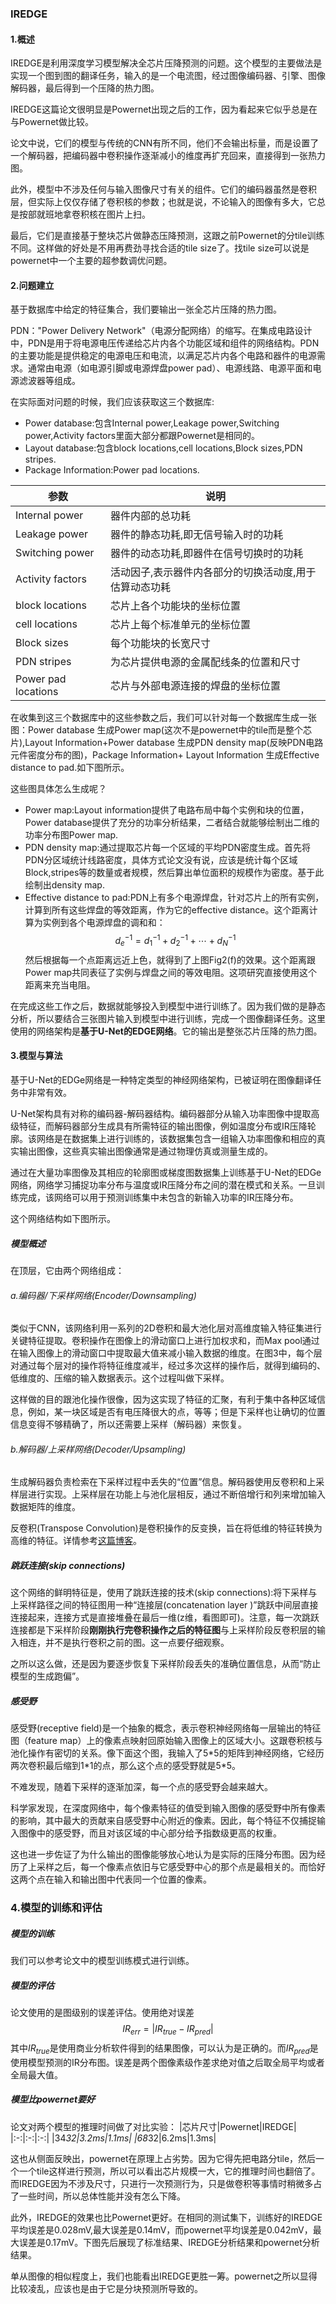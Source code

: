 ### IREDGE
#### 1.概述
IREDGE是利用深度学习模型解决全芯片压降预测的问题。这个模型的主要做法是实现一个图到图的翻译任务，输入的是一个电流图，经过图像编码器、引擎、图像解码器，最后得到一个压降的热力图。

IREDGE这篇论文很明显是Powernet出现之后的工作，因为看起来它似乎总是在与Powernet做比较。

论文中说，它们的模型与传统的CNN有所不同，他们不会输出标量，而是设置了一个解码器，把编码器中卷积操作逐渐减小的维度再扩充回来，直接得到一张热力图。

此外，模型中不涉及任何与输入图像尺寸有关的组件。它们的编码器虽然是卷积层，但实际上仅仅存储了卷积核的参数；也就是说，不论输入的图像有多大，它总是按部就班地拿卷积核在图片上扫。

最后，它们是直接基于整块芯片做静态压降预测，这跟之前Powernet的分tile训练不同。这样做的好处是不用再费劲寻找合适的tile size了。找tile size可以说是powernet中一个主要的超参数调优问题。

#### 2.问题建立
基于数据库中给定的特征集合，我们要输出一张全芯片压降的热力图。

PDN："Power Delivery Network"（电源分配网络）的缩写。在集成电路设计中，PDN是用于将电源电压传递给芯片内各个功能区域和组件的网络结构。PDN的主要功能是提供稳定的电源电压和电流，以满足芯片内各个电路和器件的电源需求。通常由电源（如电源引脚或电源焊盘power pad）、电源线路、电源平面和电源滤波器等组成。

在实际面对问题的时候，我们应该获取这三个数据库:
- Power database:包含Internal power,Leakage power,Switching power,Activity factors里面大部分都跟Powernet是相同的。
- Layout database:包含block locations,cell locations,Block sizes,PDN stripes.
- Package Information:Power pad locations.

| 参数 | 说明 |
|-|-|
| Internal power | 器件内部的总功耗 |
| Leakage power | 器件的静态功耗,即无信号输入时的功耗 |
| Switching power | 器件的动态功耗,即器件在信号切换时的功耗 |  
| Activity factors | 活动因子,表示器件内各部分的切换活动度,用于估算动态功耗 |
| block locations | 芯片上各个功能块的坐标位置 |
| cell locations | 芯片上每个标准单元的坐标位置 | 
| Block sizes | 每个功能块的长宽尺寸 |
| PDN stripes | 为芯片提供电源的金属配线条的位置和尺寸 | 
| Power pad locations | 芯片与外部电源连接的焊盘的坐标位置 |

在收集到这三个数据库中的这些参数之后，我们可以针对每一个数据库生成一张图：Power database 生成Power map(这次不是powernet中的tile而是整个芯片),Layout Information+Power database 生成PDN density map(反映PDN电路元件密度分布的图)，Package Information+ Layout Information 生成Effective distance to pad.如下图所示。
<center>
<imgs src='imgs/iredge1.png' style="width:70%;height:auto">
</center>

这些图具体怎么生成呢？
- Power map:Layout information提供了电路布局中每个实例和块的位置，Power database提供了充分的功率分析结果，二者结合就能够绘制出二维的功率分布图Power map.
- PDN density map:通过提取芯片每一个区域的平均PDN密度生成。首先将PDN分区域统计线路密度，具体方式论文没有说，应该是统计每个区域Block,stripes等的数量或者规模，然后算出单位面积的规模作为密度。基于此绘制出density map.
- Effective distance to pad:PDN上有多个电源焊盘，针对芯片上的所有实例，计算到所有这些焊盘的等效距离，作为它的effective distance。这个距离计算为实例到各个电源焊盘的调和和：
$$d_e^{-1}=d_1^{-1}+d_2^{-1}+\cdots+d_N^{-1}$$
然后根据每一个点距离远近上色，就得到了上图Fig2(f)的效果。这个距离跟Power map共同表征了实例与焊盘之间的等效电阻。这项研究直接使用这个距离来充当电阻。

在完成这些工作之后，数据就能够投入到模型中进行训练了。因为我们做的是静态分析，所以要结合三张图片输入到模型中进行训练，完成一个图像翻译任务。这里使用的网络架构是**基于U-Net的EDGE网络**。它的输出是整张芯片压降的热力图。
#### 3.模型与算法
基于U-Net的EDGe网络是一种特定类型的神经网络架构，已被证明在图像翻译任务中非常有效。
<center>
<imgs src='imgs/iredge3.png' style="width:70%;height:auto">
</center>
U-Net架构具有对称的编码器-解码器结构。编码器部分从输入功率图像中提取高级特征，而解码器部分生成具有所需特征的输出图像，例如温度分布或IR压降轮廓。该网络是在数据集上进行训练的，该数据集包含一组输入功率图像和相应的真实输出图像，这些真实输出图像通常是通过物理仿真或测量生成的。

通过在大量功率图像及其相应的轮廓图或梯度图数据集上训练基于U-Net的EDGe网络，网络学习捕捉功率分布与温度或IR压降分布之间的潜在模式和关系。一旦训练完成，该网络可以用于预测训练集中未包含的新输入功率的IR压降分布。   

这个网络结构如下图所示。
<center>
<imgs src='imgs/iredge2.png' style="width:70%;height:auto">
</center>

##### 模型概述

在顶层，它由两个网络组成：

###### a.编码器/下采样网络(Encoder/Downsampling) 
类似于CNN，该网络利用一系列的2D卷积和最大池化层对高维度输入特征集进行关键特征提取。卷积操作在图像上的滑动窗口上进行加权求和，而Max pool通过在输入图像上的滑动窗口中提取最大值来减小输入数据的维度。在图3中，每个层对通过每个层对的操作将特征维度减半，经过多次这样的操作后，就得到编码的、低维度的、压缩的输入数据表示。这个过程叫做下采样。

这样做的目的跟池化操作很像，因为这实现了特征的汇聚，有利于集中各种区域信息，例如，某一块区域是否有电压降很大的点，等等；但是下采样也让确切的位置信息变得不够精确了，所以还需要上采样（解码器）来恢复。

###### b.解码器/上采样网络(Decoder/Upsampling)
生成解码器负责检索在下采样过程中丢失的“位置”信息。解码器使用反卷积和上采样层进行实现。上采样层在功能上与池化层相反，通过不断倍增行和列来增加输入数据矩阵的维度。

反卷积(Transpose Convolution)是卷积操作的反变换，旨在将低维的特征转换为高维的特征。详情参考[这篇博客](https://zhuanlan.zhihu.com/p/549164774)。

##### 跳跃连接(skip connections)

这个网络的鲜明特征是，使用了跳跃连接的技术(skip connections):将下采样与上采样路径之间的特征图用一种“连接层(concatenation layer )”跳跃中间层直接连接起来，连接方式是直接堆叠在最后一维(z维，看图即可)。注意，每一次跳跃连接都是下采样阶段**刚刚执行完卷积操作之后的特征图**与上采样阶段反卷积层的输入相连，并不是执行卷积之前的图。这一点要仔细观察。

之所以这么做，还是因为要逐步恢复下采样阶段丢失的准确位置信息，从而“防止模型的生成跑偏”。

##### 感受野
感受野(receptive field)是一个抽象的概念，表示卷积神经网络每一层输出的特征图（feature map）上的像素点映射回原始输入图像上的区域大小。这跟卷积核与池化操作有密切的关系。像下面这个图，我输入了5\*5的矩阵到神经网络，它经历两次卷积最后缩到1\*1的点，那么这个点的感受野就是5\*5。
<center>
<imgs src='imgs/iredge4.png' style="width:70%;height:auto">
</center>

不难发现，随着下采样的逐渐加深，每一个点的感受野会越来越大。

科学家发现，在深度网络中，每个像素特征的值受到输入图像的感受野中所有像素的影响，其中最大的贡献来自感受野中心附近的像素。因此，每个特征不仅捕捉输入图像中的感受野，而且对该区域的中心部分给予指数级更高的权重。

这也进一步佐证了为什么输出的图像能够放心地认为是实际的压降分布图。因为经历了上采样之后，每一个像素点依旧与它感受野中心的那个点是最相关的。而恰好这两个点在输入和输出图中代表同一个位置的像素。

### 4.模型的训练和评估
##### 模型的训练
我们可以参考论文中的模型训练模式进行训练。
<center>
<imgs src='imgs/iredge5.png' style="width:70%;height:auto">
</center>

##### 模型的评估
论文使用的是图级别的误差评估。使用绝对误差$$IR_{err}=|IR_{true}-IR_{pred}|$$
其中$IR_{true}$是使用商业分析软件得到的结果图像，可以认为是正确的。而$IR_{pred}$是使用模型预测的IR分布图。误差是两个图像素级作差求绝对值之后取全局平均或者全局最大值。

##### 模型比powernet要好
论文对两个模型的推理时间做了对比实验：
|芯片尺寸|Powernet|IREDGE|
|:-:|:-:|:-:|
|34*32|3.2ms|1.1ms|
|68*32|6.2ms|1.3ms|

这也从侧面反映出，powernet在原理上占劣势。因为它得先把电路分tile，然后一个一个tile这样进行预测，所以可以看出芯片规模一大，它的推理时间也翻倍了。而IREDGE因为不涉及尺寸，只进行一次预测行为，只是做卷积等事情时稍微多占了一些时间，所以总体性能并没有怎么下降。

此外，IREDGE的效果也比Powernet更好。在相同的测试集下，训练好的IREDGE平均误差是0.028mV,最大误差是0.14mV，而powernet平均误差是0.042mV，最大误差是0.17mV。下图先后展现了标准结果、IREDGE分析结果和powernet分析结果。
<center>
<imgs src='imgs/iredge6' style="width:70%;height:auto">
</center>
单从图像的相似程度上，我们也能看出IREDGE更胜一筹。powernet之所以显得比较凌乱，应该也是由于它是分块预测所导致的。